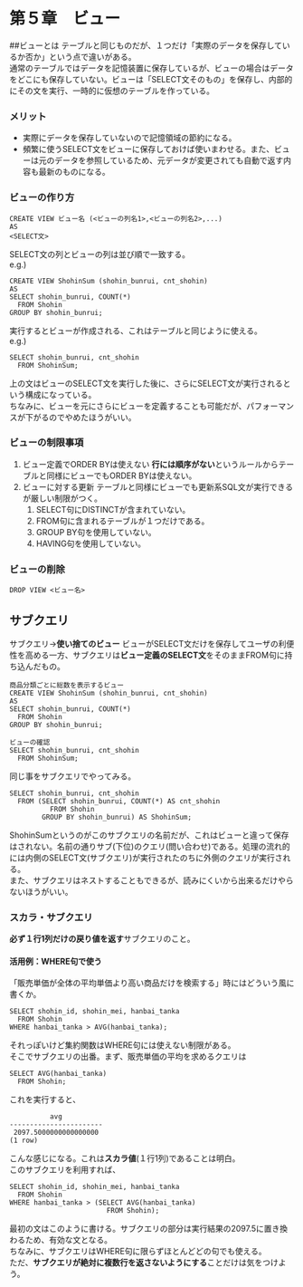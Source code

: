 # 第５章　ビュー

##ビューとは
テーブルと同じものだが、１つだけ「実際のデータを保存しているか否か」という点で違いがある。  
通常のテーブルではデータを記憶装置に保存しているが、ビューの場合はデータをどこにも保存していない。ビューは「SELECT文そのもの」を保存し、内部的にその文を実行、一時的に仮想のテーブルを作っている。  

### メリット
- 実際にデータを保存していないので記憶領域の節約になる。
- 頻繁に使うSELECT文をビューに保存しておけば使いまわせる。また、ビューは元のデータを参照しているため、元データが変更されても自動で返す内容も最新のものになる。  

### ビューの作り方

~~~
CREATE VIEW ビュー名 (<ビューの列名1>,<ビューの列名2>,...)
AS
<SELECT文>
~~~  
SELECT文の列とビューの列は並び順で一致する。  
e.g.)  
~~~
CREATE VIEW ShohinSum (shohin_bunrui, cnt_shohin)
AS
SELECT shohin_bunrui, COUNT(*)
  FROM Shohin
GROUP BY shohin_bunrui;
~~~  
実行するとビューが作成される、これはテーブルと同じように使える。  
e.g.)  
~~~
SELECT shohin_bunrui, cnt_shohin
  FROM ShohinSum;
~~~  
上の文はビューのSELECT文を実行した後に、さらにSELECT文が実行されるという構成になっている。  
ちなみに、ビューを元にさらにビューを定義することも可能だが、パフォーマンスが下がるのでやめたほうがいい。  

### ビューの制限事項

1. ビュー定義でORDER BYは使えない
   **行には順序がない**というルールからテーブルと同様にビューでもORDER BYは使えない。
2. ビューに対する更新
   テーブルと同様にビューでも更新系SQL文が実行できるが厳しい制限がつく。
   1. SELECT句にDISTINCTが含まれていない。
   2. FROM句に含まれるテーブルが１つだけである。
   3. GROUP BY句を使用していない。
   4. HAVING句を使用していない。

### ビューの削除

~~~
DROP VIEW <ビュー名>
~~~  

## サブクエリ
サブクエリ→**使い捨てのビュー**
ビューがSELECT文だけを保存してユーザの利便性を高める一方、サブクエリは**ビュー定義のSELECT文**をそのままFROM句に持ち込んだもの。  
~~~
商品分類ごとに総数を表示するビュー
CREATE VIEW ShohinSum (shohin_bunrui, cnt_shohin)
AS
SELECT shohin_bunrui, COUNT(*)
  FROM Shohin
GROUP BY shohin_bunrui;

ビューの確認
SELECT shohin_bunrui, cnt_shohin
  FROM ShohinSum;
~~~  

同じ事をサブクエリでやってみる。  
~~~
SELECT shohin_bunrui, cnt_shohin
  FROM (SELECT shohin_bunrui, COUNT(*) AS cnt_shohin
          FROM Shohin
        GROUP BY shohin_bunrui) AS ShohinSum;
~~~  
ShohinSumというのがこのサブクエリの名前だが、これはビューと違って保存はされない。名前の通りサブ(下位)のクエリ(問い合わせ)である。処理の流れ的には内側のSELECT文(サブクエリ)が実行されたのちに外側のクエリが実行される。  
また、サブクエリはネストすることもできるが、読みにくいから出来るだけやらないほうがいい。  

### スカラ・サブクエリ

**必ず１行1列だけの戻り値を返す**サブクエリのこと。  

#### 活用例：WHERE句で使う

「販売単価が全体の平均単価より高い商品だけを検索する」時にはどういう風に書くか。  
~~~
SELECT shohin_id, shohin_mei, hanbai_tanka
  FROM Shohin
WHERE hanbai_tanka > AVG(hanbai_tanka);
~~~  
それっぽいけど集約関数はWHERE句には使えない制限がある。  
そこでサブクエリの出番。まず、販売単価の平均を求めるクエリは  
~~~
SELECT AVG(hanbai_tanka)
  FROM Shohin;
~~~  
これを実行すると、  
~~~
          avg          
-----------------------
 2097.5000000000000000
(1 row)
~~~  
こんな感じになる。これは**スカラ値**(１行1列)であることは明白。  
このサブクエリを利用すれば、  
~~~
SELECT shohin_id, shohin_mei, hanbai_tanka
  FROM Shohin
WHERE hanbai_tanka > (SELECT AVG(hanbai_tanka)
                        FROM Shohin);
~~~  
最初の文はこのように書ける。サブクエリの部分は実行結果の2097.5に置き換わるため、有効な文となる。  
ちなみに、サブクエリはWHERE句に限らずほとんどどの句でも使える。  
ただ、**サブクエリが絶対に複数行を返さないようにする**ことだけは気をつけよう。  

        